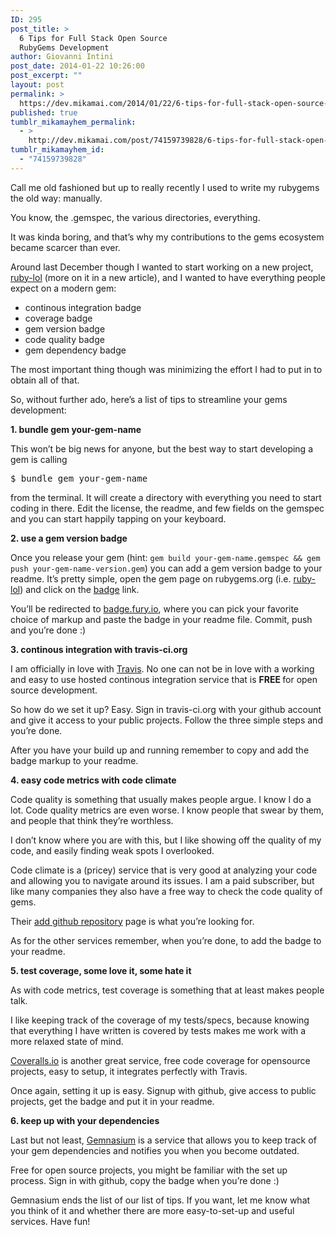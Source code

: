 ```yaml
---
ID: 295
post_title: >
  6 Tips for Full Stack Open Source
  RubyGems Development
author: Giovanni Intini
post_date: 2014-01-22 10:26:00
post_excerpt: ""
layout: post
permalink: >
  https://dev.mikamai.com/2014/01/22/6-tips-for-full-stack-open-source-rubygems/
published: true
tumblr_mikamayhem_permalink:
  - >
    http://dev.mikamai.com/post/74159739828/6-tips-for-full-stack-open-source-rubygems
tumblr_mikamayhem_id:
  - "74159739828"
---
```

<p>Call me old fashioned but up to really recently I used to write my rubygems the old way: manually. </p>
<p>You know, the .gemspec, the various directories, everything.</p>
<p>It was kinda boring, and that&rsquo;s why my contributions to the gems ecosystem became scarcer than ever.</p>
<p>Around last December though I wanted to start working on a new project, <a href="https://github.com/mikamai/ruby-lol" title="ruby-lol" target="_blank">ruby-lol</a> (more on it in a new article), and I wanted to have everything people expect on a modern gem:</p>
<ul><li><span>continous integration badge</span></li>
<li><span>coverage badge</span></li>
<li><span>gem version badge</span></li>
<li><span>code quality badge</span></li>
<li><span>gem dependency badge</span></li>
</ul><p><span>The most important thing though was minimizing the effort I had to put in to obtain all of that.</span></p>
<p><span>So, without further ado, here&rsquo;s a list of tips to streamline your gems development:</span></p>
<p><strong><span>1. bundle gem your-gem-name</span></strong></p>
<p><span>This won&rsquo;t be big news for anyone, but the best way to start developing a gem is calling</span></p>
<pre>$ bundle gem your-gem-name</pre>
<p>from the terminal. It will create a directory with everything you need to start coding in there. Edit the license, the readme, and few fields on the gemspec and you can start happily tapping on your keyboard.</p>
<p><strong>2. use a gem version badge</strong></p>
<p>Once you release your gem (hint: <code>gem build your-gem-name.gemspec &amp;&amp; gem push your-gem-name-version.gem</code>) you can add a gem version badge to your readme. It&rsquo;s pretty simple, open the gem page on rubygems.org (i.e. <a href="http://rubygems.org/gems/ruby-lol">ruby-lol</a>) and click on the <a href="http://badge.fury.io/for/rb/ruby-lol" title="ruby-lol gem version badge.">badge</a> link. </p>
<p>You&rsquo;ll be redirected to <a href="http://badge.fury.io">badge.fury.io</a>, where you can pick your favorite choice of markup and paste the badge in your readme file. Commit, push and you&rsquo;re done :)</p>
<p><strong>3. continous integration with travis-ci.org</strong></p>
<p>I am officially in love with <a href="https://travis-ci.org" title="Travis CI">Travis</a>. No one can not be in love with a working and easy to use hosted continous integration service that is <strong>FREE </strong>for open source development. </p>
<p>So how do we set it up? Easy. Sign in travis-ci.org with your github account and give it access to your public projects. Follow the three simple steps and you&rsquo;re done.</p>
<p>After you have your build up and running remember to copy and add the badge markup to your readme.</p>
<p><strong>4. easy code metrics with code climate</strong></p>
<p>Code quality is something that usually makes people argue. I know I do a lot. Code quality metrics are even worse. I know people that swear by them, and people that think they&rsquo;re worthless.</p>
<p>I don&rsquo;t know where you are with this, but I like showing off the quality of my code, and easily finding weak spots I overlooked.</p>
<p>Code climate is a (pricey) service that is very good at analyzing your code and allowing you to navigate around its issues. I am a paid subscriber, but like many companies they also have a free way to check the code quality of gems.</p>
<p>Their <a href="https://codeclimate.com/github/signup">add github repository</a> page is what you&rsquo;re looking for. </p>
<p>As for the other services remember, when you&rsquo;re done, to add the badge to your readme.</p>
<p><strong>5. test coverage, some love it, some hate it</strong></p>
<p>As with code metrics, test coverage is something that at least makes people talk.</p>
<p>I like keeping track of the coverage of my tests/specs, because knowing that everything I have written is covered by tests makes me work with a more relaxed state of mind.</p>
<p><a href="https://coveralls.io" target="_blank">Coveralls.io</a> is another great service, free code coverage for opensource projects, easy to setup, it integrates perfectly with Travis.</p>
<p>Once again, setting it up is easy. Signup with github, give access to public projects, get the badge and put it in your readme.</p>
<p><strong>6. keep up with your dependencies</strong></p>
<p>Last but not least, <a href="http://gemnasium.com" target="_blank">Gemnasium</a> is a service that allows you to keep track of your gem dependencies and notifies you when you become outdated.</p>
<p>Free for open source projects, you might be familiar with the set up process. Sign in with github, copy the badge when you&rsquo;re done :)</p>
<p>Gemnasium ends the list of our list of tips. If you want, let me know what you think of it and whether there are more easy-to-set-up and useful services. Have fun!</p>